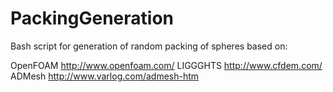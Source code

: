 # PackingGeneration

Bash script for generation of random packing of spheres based on:

OpenFOAM http://www.openfoam.com/
LIGGGHTS http://www.cfdem.com/
ADMesh   http://www.varlog.com/admesh-htm


